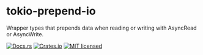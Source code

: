 # tokio-prepend-io
Wrapper types that prepends data when reading or writing with AsyncRead or AsyncWrite.

[![Docs.rs][docs-badge]][docs-url]
[![Crates.io][crates-badge]][crates-url]
[![MIT licensed][mit-badge]][mit-url]

[docs-badge]: https://docs.rs/tokio-prepend-io/badge.svg
[docs-url]: https://docs.rs/tokio-prepend-io

[crates-badge]: https://img.shields.io/crates/v/tokio-prepend-io.svg
[crates-url]: https://crates.io/crates/tokio-prepend-io

[mit-badge]: https://img.shields.io/badge/license-MIT-blue.svg
[mit-url]: LICENSE